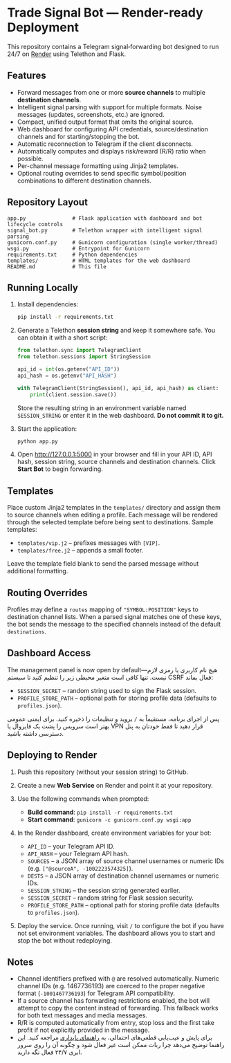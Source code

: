 # Trade Signal Bot — Render-ready Deployment

This repository contains a Telegram signal‑forwarding bot designed to run 24/7 on [Render](https://render.com) using Telethon and Flask.

## Features

* Forward messages from one or more **source channels** to multiple **destination channels**.
* Intelligent signal parsing with support for multiple formats. Noise messages (updates, screenshots, etc.) are ignored.
* Compact, unified output format that omits the original source.
* Web dashboard for configuring API credentials, source/destination channels and for starting/stopping the bot.
* Automatic reconnection to Telegram if the client disconnects.
* Automatically computes and displays risk/reward (R/R) ratio when possible.
* Per-channel message formatting using Jinja2 templates.
* Optional routing overrides to send specific symbol/position combinations to
  different destination channels.

## Repository Layout

```
app.py               # Flask application with dashboard and bot lifecycle controls
signal_bot.py        # Telethon wrapper with intelligent signal parsing
gunicorn.conf.py     # Gunicorn configuration (single worker/thread)
wsgi.py              # Entrypoint for Gunicorn
requirements.txt     # Python dependencies
templates/           # HTML templates for the web dashboard
README.md            # This file
```

## Running Locally

1. Install dependencies:

   ```bash
   pip install -r requirements.txt
   ```

2. Generate a Telethon **session string** and keep it somewhere safe. You can obtain it with a short script:

   ```python
   from telethon.sync import TelegramClient
   from telethon.sessions import StringSession

   api_id = int(os.getenv("API_ID"))
   api_hash = os.getenv("API_HASH")

   with TelegramClient(StringSession(), api_id, api_hash) as client:
       print(client.session.save())
   ```

   Store the resulting string in an environment variable named `SESSION_STRING` or enter it in the web dashboard. **Do not commit it to git.**
3. Start the application:

   ```bash
   python app.py
   ```

4. Open http://127.0.0.1:5000 in your browser and fill in your API ID, API hash, session string, source channels and destination channels. Click **Start Bot** to begin forwarding.

## Templates

Place custom Jinja2 templates in the `templates/` directory and assign them to
source channels when editing a profile. Each message will be rendered through
the selected template before being sent to destinations. Sample templates:

* `templates/vip.j2` – prefixes messages with `[VIP]`.
* `templates/free.j2` – appends a small footer.

Leave the template field blank to send the parsed message without additional
formatting.

## Routing Overrides

Profiles may define a ``routes`` mapping of ``"SYMBOL:POSITION"`` keys to
destination channel lists. When a parsed signal matches one of these keys, the
bot sends the message to the specified channels instead of the default
``destinations``.

## Dashboard Access

The management panel is now open by default—هیچ نام کاربری یا رمزی لازم
نیست. تنها کافی است متغیر محیطی زیر را تنظیم کنید تا سیستم CSRF فعال بماند:

* `SESSION_SECRET` – random string used to sign the Flask session.
* `PROFILE_STORE_PATH` – optional path for storing profile data (defaults to `profiles.json`).

پس از اجرای برنامه، مستقیماً به `/` بروید و تنظیمات را ذخیره کنید. برای ایمنی
عمومی بهتر است سرویس را پشت یک فایروال یا VPN قرار دهید تا فقط خودتان به
پنل دسترسی داشته باشید.

## Deploying to Render

1. Push this repository (without your session string) to GitHub.
2. Create a new **Web Service** on Render and point it at your repository.
3. Use the following commands when prompted:

   * **Build command**: `pip install -r requirements.txt`
   * **Start command**: `gunicorn -c gunicorn.conf.py wsgi:app`

4. In the Render dashboard, create environment variables for your bot:

   * `API_ID` – your Telegram API ID.
   * `API_HASH` – your Telegram API hash.
   * `SOURCES` – a JSON array of source channel usernames or numeric IDs (e.g. `["@sourceA", -1002223574325]`).
   * `DESTS` – a JSON array of destination channel usernames or numeric IDs.
   * `SESSION_STRING` – the session string generated earlier.
   * `SESSION_SECRET` – random string for Flask session security.
   * `PROFILE_STORE_PATH` – optional path for storing profile data (defaults to `profiles.json`).

5. Deploy the service.  Once running, visit `/` to configure the bot if you have not set environment variables.  The dashboard allows you to start and stop the bot without redeploying.

## Notes

* Channel identifiers prefixed with `@` are resolved automatically.  Numeric channel IDs (e.g. 1467736193) are coerced to the proper negative format (`-1001467736193`) for Telegram API compatibility.
* If a source channel has forwarding restrictions enabled, the bot will attempt to copy the content instead of forwarding.  This fallback works for both text messages and media messages.
* R/R is computed automatically from entry, stop loss and the first take profit if not explicitly provided in the message.
* برای پایش و عیب‌یابی قطعی‌های احتمالی، به [راهنمای پایداری](docs/uptime.md) مراجعه کنید. این راهنما توضیح می‌دهد چرا ربات ممکن است غیر فعال شود و چگونه آن را روی سرور ابری ۲۴/۷ فعال نگه دارید.
